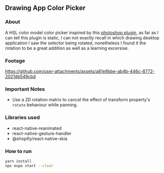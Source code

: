 ## Drawing App Color Picker

### About
A HSL color model color picker inspired by this [photoshop plugin](https://exchange.adobe.com/apps/cc/100511/magicpicker-professional-photoshop-color-wheel), as far as I can tell this plugin is static, I can not exactly recall in which drawing desktop application I saw the selector being rotated, nonetheless I found it the rotation to be a great addition as well as a learning excersise.

### Footage
https://github.com/user-attachments/assets/a81e9bbe-ab4b-446c-8772-2021db549cbd

### Important Notes
- Use a 2D rotation matrix to cancel the effect of transform property's `rotate` behaviour while panning.

### Libraries used
- react-native-reanimated
- react-native-gesture-handler
- @shopify/react-native-skia

### How to run
```sh
yarn install
npx expo start --clear
```
